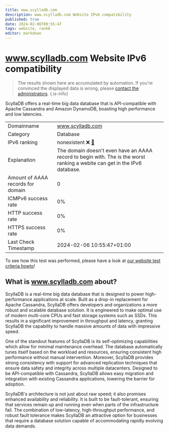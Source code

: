 ```yaml
---
title: www.scylladb.com
description: www.scylladb.com Website IPv6 compatibility
published: true
date: 2024-02-06T09:55:47
tags: website, rank6
editor: markdown
---
```


# www.scylladb.com Website IPv6 compatibility

> The results shown here are accumulated by automation. If you're convinced the displayed data is wrong, please [contact the administrators](/howto/chat). 
{.is-info}

ScyllaDB offers a real-time big data database that is API-compatible with Apache Cassandra and Amazon DynamoDB, boasting high performance and low latencies.


|   |   |
| - | - |
| Domainname | www.scylladb.com
| Category | Database |
| IPv6 ranking | nonexistent :x: [🔗](/howto/ranking) |
| Explanation | The domain doesn't even have an AAAA record to begin with. The is the worst ranking a webite can get in the IPv6 database. |
| Amount of AAAA records for domain | 0 |
| ICMPv6 success rate | 0%|
| HTTP success rate | 0% |
| HTTPS success rate | 0% |
| Last Check Timestamp | 2024-02-06 10:55:47+01:00 |

To see how this test was performed, please have a look at [our website test criteria howto](/howto/testcriteria/website)!


## What is www.scylladb.com about?
ScyllaDB is a real-time big data database that is designed to power high-performance applications at scale. Built as a drop-in replacement for Apache Cassandra, ScyllaDB offers developers and organizations a more robust and scalable database solution. It is engineered to make optimal use of modern multi-core CPUs and fast storage systems such as SSDs. This results in a significant improvement in throughput and latency, granting ScyllaDB the capability to handle massive amounts of data with impressive speed.

One of the standout features of ScyllaDB is its self-optimizing capabilities which allow for minimal maintenance overhead. The database automatically tunes itself based on the workload and resources, ensuring consistent high performance without manual intervention. Moreover, ScyllaDB provides strong consistency with support for advanced replication techniques that ensure data safety and integrity across multiple datacenters. Designed to be API-compatible with Cassandra, ScyllaDB allows easy migration and integration with existing Cassandra applications, lowering the barrier for adoption.

ScyllaDB's architecture is not just about raw speed; it also promises enhanced availability and reliability. It is built to be fault-tolerant, ensuring that services remain up and running even when parts of the infrastructure fail. The combination of low-latency, high-throughput performance, and robust fault tolerance makes ScyllaDB an attractive option for businesses that require a database solution capable of accommodating rapidly evolving data demands.


